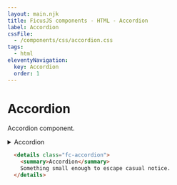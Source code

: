 ```yaml
---
layout: main.njk
title: FicusJS components - HTML - Accordion
label: Accordion
cssFile: 
  - /components/css/accordion.css
tags:
  - html
eleventyNavigation:
  key: Accordion
  order: 1
---
```

# Accordion

Accordion component.

<div class="fd-component-container">
  <details class="fc-accordion">
    <summary>Accordion</summary>
    Something small enough to escape casual notice.
  </details>
</div>

```html
  <details class="fc-accordion">
    <summary>Accordion</summary>
    Something small enough to escape casual notice.
  </details>
```
